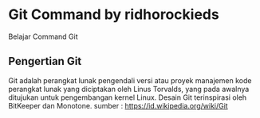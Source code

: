 # Git Command by ridhorockieds
Belajar Command Git

## Pengertian Git
Git adalah perangkat lunak pengendali versi atau proyek manajemen kode perangkat lunak yang diciptakan oleh Linus Torvalds, yang pada awalnya ditujukan untuk pengembangan kernel Linux. Desain Git terinspirasi oleh BitKeeper dan Monotone. sumber : https://id.wikipedia.org/wiki/Git

